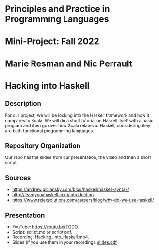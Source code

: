 # Principles and Practice in Programming Languages
# Mini-Project: Fall 2022
# Marie Resman and Nic Perrault


# Hacking into Haskell

## Description

For our project, we will be looking into the Haskell framework and how it compares to Scala. We will do a short tutorial on Haskell itself with a basic program and then go over how Scala relates to Haskell, considering they are both functional programming languages. 

## Repository Organization

Our repo has the slides from our presentation, the video and then a short script.

## Sources
- https://andrew.gibiansky.com/blog/haskell/haskell-syntax/
- http://learnyouahaskell.com/introduction
- https://www.relexsolutions.com/careers/blog/why-do-we-use-haskell/



## Presentation

- YouTube: https://youtu.be/TODO.
- Script: [script.md](script.md) or [script.pdf](script.pdf).
- Recording: [Hacking_into_Haskell.mp4](Hacking_into_Haskell.mp4).
- Slides (if you use them in your recording): [slides.pdf](slides.pdf)  